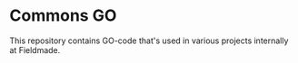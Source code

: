 # Commons GO

This repository contains GO-code that's used in various projects internally at Fieldmade.
